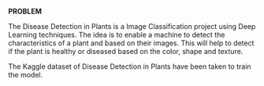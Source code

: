 **PROBLEM**

The Disease Detection in Plants is a Image Classification project using Deep Learning techniques. The idea is to enable a machine to detect the characteristics of a plant and based on their images. This will help to detect if the plant is healthy or diseased based on the color, shape and texture.

The Kaggle dataset of Disease Detection in Plants have been taken to train the model.

